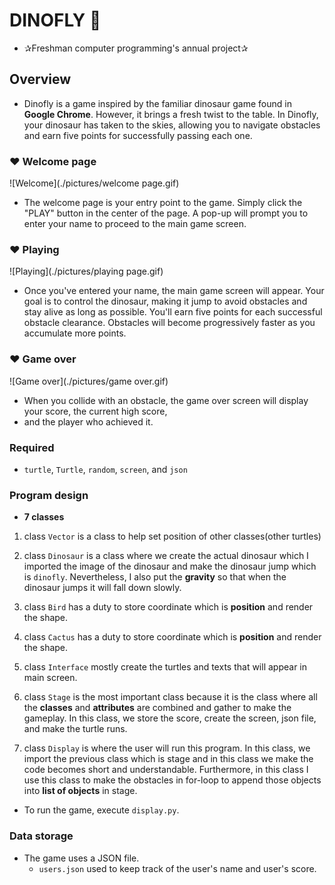 # DINOFLY 🦕
* ✰Freshman computer programming's annual project✰
## Overview

* Dinofly is a game inspired by the familiar dinosaur game found in **Google Chrome**. However, it brings a fresh twist 
to the table. In Dinofly, your dinosaur has taken to the skies, allowing you to navigate obstacles and earn five 
points for successfully passing each one.


### ❤️ Welcome page
![Welcome](./pictures/welcome page.gif)


* The welcome page is your entry point to the game. Simply click the "PLAY" button in the center of the page. 
A pop-up will prompt you to enter your name to proceed to the main game screen.
        

  
### ❤️ Playing
![Playing](./pictures/playing page.gif)

* Once you've entered your name, the main game screen will appear. Your goal is to control the dinosaur, making it 
jump to avoid obstacles and stay alive as long as possible. You'll earn five points for each successful obstacle 
clearance. Obstacles will become progressively faster as you accumulate more points.
  



### ❤️ Game over
![Game over](./pictures/game over.gif)

* When you collide with an obstacle, the game over screen will display your score, the current high score, 
* and the player who achieved it.
  

### Required

*  `turtle`, `Turtle`, `random`, `screen`, and `json`

### Program design

* __7 classes__

1. class `Vector` is a class to help set position of other classes(other turtles)


2. class `Dinosaur` is a class where we create the actual dinosaur which I imported the image of the dinosaur and 
   make the dinosaur jump which is `dinofly`. Nevertheless, I also put the __gravity__ so that when the dinosaur jumps it
   will fall down slowly.
   

3. class `Bird` has a duty to store coordinate which is __position__ and render the shape.


4. class `Cactus` has a duty to store coordinate which is __position__ and render the shape.


5. class `Interface` mostly create the turtles and texts that will appear in main screen.


6. class `Stage` is the most important class because it is the class where all the __classes__ and __attributes__ are
   combined and gather to make the gameplay. In this class, we store the score, create the screen, json file, and make
   the turtle runs.


7. class `Display` is where the user will run this program. In this class, we import the previous class which is stage
  and in this class we make the code becomes short and understandable. Furthermore, in this class I use this class
  to make the obstacles in for-loop to append those objects into __list of objects__ in stage.
      
* To run the game, execute `display.py`.

### Data storage


* The game uses a JSON file.
    - `users.json` used to keep track of the user's name and user's score.
